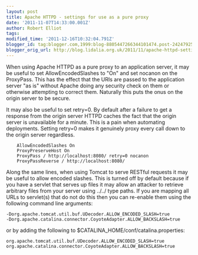 ```yaml
---
layout: post
title: Apache HTTPD - settings for use as a pure proxy
date: '2011-11-07T14:33:00.001Z'
author: Robert Elliot
tags: 
modified_time: '2011-12-16T10:32:04.791Z'
blogger_id: tag:blogger.com,1999:blog-8805447266344101474.post-2424792584345651324
blogger_orig_url: http://blog.lidalia.org.uk/2011/11/apache-httpd-settings-for-use-as-pure.html
---
```


When using Apache HTTPD as a pure proxy to an application server, it may be useful to set AllowEncodedSlashes to "On" and set nocanon on the ProxyPass. This has the effect that the URIs are passed to the application server "as is" without Apache doing any security check on them or otherwise attempting to correct them. Naturally this puts the onus on the origin server to be secure.

It may also be useful to set retry=0. By default after a failure to get a response from the origin server HTTPD caches the fact that the origin server is unavailable for a minute. This is a pain when automating deployments. Setting retry=0 makes it genuinely proxy every call down to the origin server regardless.

```httpd
    AllowEncodedSlashes On
    ProxyPreserveHost On
    ProxyPass / http://localhost:8080/ retry=0 nocanon
    ProxyPassReverse / http://localhost:8080/
```
 Along the same lines, when using Tomcat to serve RESTful requests it may be useful to allow encoded slashes. This is turned off by default because if you have a servlet that serves up files it may allow an attacker to retrieve arbitrary files from your server using ../../ type paths. If you are mapping all URLs to servlet(s) that do not do this then you can re-enable them using the following command line arguments:
```properties
-Dorg.apache.tomcat.util.buf.UDecoder.ALLOW_ENCODED_SLASH=true
-Dorg.apache.catalina.connector.CoyoteAdapter.ALLOW_BACKSLASH=true
```

or by adding the following to $CATALINA_HOME/conf/catalina.properties:
```properties
org.apache.tomcat.util.buf.UDecoder.ALLOW_ENCODED_SLASH=true
org.apache.catalina.connector.CoyoteAdapter.ALLOW_BACKSLASH=true
```
